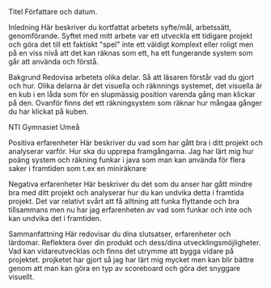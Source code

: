 Titel
Författare och datum.

Inledning
Här beskriver du kortfattat arbetets syfte/mål, arbetssätt, genomförande.
Syftet med mitt arbete var ett utveckla ett tidigare projekt och göra det till ett faktiskt "spel" inte ett väldigt komplext eller roligt men på en viss nivå att det kan räknas som ett, ha ett fungerande system som går att använda och förstå.

Bakgrund
Redovisa arbetets olika delar. Så att läsaren förstår vad du gjort och hur.
Olika delarna är det visuella och räknnings systemet, det visuella är en kub i en låda som för en slupmässig position varenda gång man klickar på den. Ovanför finns det ett räkningsystem som räknar hur mångaa gånger du har klickat på kuben.



NTI Gymnasiet Umeå

Positiva erfarenheter
Här beskriver du vad som har gått bra i ditt projekt och analyserar varför. Hur ska du upprepa framgångarna.
Jag har lärt mig hur poäng system och räkning funkar i java som man kan använda för flera saker i framtiden som t.ex en miniräknare

Negativa erfarenheter
Här beskriver du det som du anser har gått mindre bra med ditt projekt och analyserar hur du kan undvika detta i framtida projekt.
Det var relativt svårt att få alltning att funka flyttande och bra tillsammans men nu har jag erfarenheten av vad som funkar och inte och kan undvika det i framtiden.

Sammanfattning
Här redovisar du dina slutsatser, erfarenheter och lärdomar. Reflektera över din produkt och dess/dina utvecklingsmöjligheter. Vad kan vidareutvecklas och finns det utrymme att bygga vidare på projektet.
projketet har gjort så jag har lärt mig mycket men kan blir bättre genom att man kan göra en typ av scoreboard och göra det snyggare visuellt.